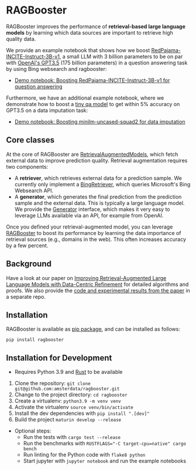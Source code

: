 # RAGBooster

RAGBooster improves the performance of **retrieval-based large language models** by learning which data sources are important to retrieve high quality data.

We provide an example notebook that shows how we boost [RedPajama-INCITE-Instruct-3B-v1](https://huggingface.co/togethercomputer/RedPajama-INCITE-Instruct-3B-v1), a small LLM with 3 billion parameters to be on par with [OpenAI's GPT3.5](https://platform.openai.com/docs/models/gpt-3-5) (175 billion parameters) in a question answering task by using Bing websearch and ragbooster:

 * [Demo notebook: Boosting RedPajama-INCITE-Instruct-3B-v1 for question answering](demo-boosting-a-small-llm.ipynb)

Furthermore, we have an additional example notebook, where we demonstrate how to boost a [tiny qa model](https://huggingface.co/deepset/minilm-uncased-squad2) to get within 5% accuracy on GPT3.5 on a data imputation task:

 * [Demo notebook: Boosting minilm-uncased-squad2 for data imputation](demo-boosting-a-small-qa-model.ipynb)

## Core classes

At the core of RAGBooster are [RetrievalAugmentedModels](https://github.com/amsterdata/ragbooster/blob/main/python/ragbooster/rag.py#L11), which fetch external data to improve prediction quality. Retrieval augmentation requires two components:

 * A **retriever**, which retrieves external data for a prediction sample. We currently only implement a [BingRetriever](https://github.com/amsterdata/ragbooster/blob/main/python/ragbooster/retriever.py#L12), which queries Microsoft's Bing Websearch API. 
 * A **generator**, which generates the final prediction from the prediction sample and the external data. This is typically a large language model. We provide the [Generator](https://github.com/amsterdata/ragbooster/blob/main/python/ragbooster/generator.py#L6) interface, which makes it very easy to leverage LLMs available via an API, for example from OpenAI.

Once you defined your retrieval-augmented model, you can leverage [RAGBooster](https://github.com/amsterdata/ragbooster/blob/main/python/ragbooster/rag.py#L36) to boost its performance by learning the data importance of retrieval sources (e.g., domains in the web). This often increases accuracy by a few percent.

## Background 

Have a look at our paper on [Improving Retrieval-Augmented Large Language Models with Data-Centric Refinement](https://arxiv.org/pdf/2307.03027.pdf) for detailed algorithms and proofs. We also provide the [code and experimental results from the paper](https://github.com/schelterlabs/retrieval_importance) in a separate repo.

## Installation

RAGBooster is available as [pip package](https://pypi.org/project/ragbooster/), and can be installed as follows:

`pip install ragbooster`


## Installation for Development

 * Requires Python 3.9 and [Rust](https://www.rust-lang.org/tools/install) to be available
 
 1. Clone the repository: `git clone git@github.com:amsterdata/ragbooster.git`
 1. Change to the project directory: `cd ragbooster`
 1. Create a virtualenv: `python3.9 -m venv venv`
 1. Activate the virtualenv `source venv/bin/activate`
 1. Install the dev dependencies with `pip install ".[dev]"`
 1. Build the project `maturin develop --release`
 
 * Optional steps:
    * Run the tests with `cargo test --release`
    * Run the benchmarks with `RUSTFLAGS="-C target-cpu=native" cargo bench`
    * Run linting for the Python code with `flake8 python`
    * Start jupyter with `jupyter notebook` and run the example notebooks
